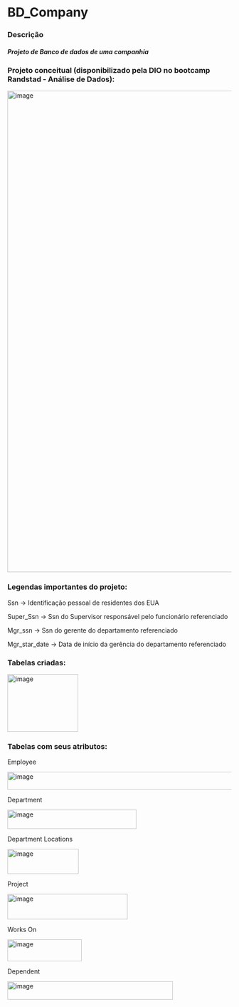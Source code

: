 # BD_Company
### Descrição
##### Projeto de Banco de dados de uma companhia

### Projeto conceitual (disponibilizado pela DIO no bootcamp Randstad - Análise de Dados):
<img width="1662" height="1080" alt="image" src="https://github.com/user-attachments/assets/4f58a0fb-34a9-4084-8f64-cae657f51bda" />

### Legendas importantes do projeto:
Ssn -> Identificação pessoal de residentes dos EUA

Super_Ssn -> Ssn do Supervisor responsável pelo funcionário referenciado

Mgr_ssn -> Ssn do gerente do departamento referenciado

Mgr_star_date -> Data de início da gerência do departamento referenciado

### Tabelas criadas:

<img width="159" height="129" alt="image" src="https://github.com/user-attachments/assets/e548778f-6006-4204-b11c-079e03d0b521" />

### Tabelas com seus atributos:

Employee

<img width="582" height="40" alt="image" src="https://github.com/user-attachments/assets/6db579fa-1e27-4497-827f-bfe7100e3b14" />

Department

[<img width="290" height="43" alt="image" src="https://github.com/user-attachments/assets/a6cb861a-5b86-4570-a157-e5dd42b4c7e4" />](https://github.com/CarlosRamos-code/BD_Company)

Department Locations

<img width="160" height="56" alt="image" src="https://github.com/user-attachments/assets/700b1677-c511-4fc1-b9e5-98046a936d78" />

Project

<img width="270" height="57" alt="image" src="https://github.com/user-attachments/assets/93e2c213-d75a-43e1-8e4d-78fa70e7787b" />

Works On

<img width="167" height="49" alt="image" src="https://github.com/user-attachments/assets/57e91fa8-28a7-42b5-9ae5-7a22a696b11e" />

Dependent

<img width="372" height="41" alt="image" src="https://github.com/user-attachments/assets/d835212c-282f-48b4-9da4-3e51e0e70503" />

